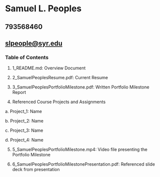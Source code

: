 # Samuel L. Peoples
## 793568460
## slpeople@syr.edu

### Table of Contents

1. 1_README.md: Overview Document

2. 2_SamuelPeoplesResume.pdf: Current Resume

3. 3_SamuelPeoplesPortfolioMilestone.pdf: Written Portfolio Milestone Report

4. Referenced Course Projects and Assignments

  a. Project_1: Name
  
  b. Project_2: Name
  
  c. Project_3: Name
  
  d. Project_4: Name
  
5. 5_SamuelPeoplesPortfolioMilestone.mp4: Video file presenting the Portfolio Milestone

6. 6_SamuelPeoplesPortfolioMilestonePresentation.pdf: Referenced slide deck from presentation

